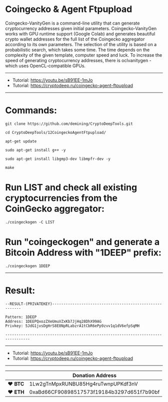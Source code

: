 # Coingecko & Agent Ftpupload

Coingecko-VanityGen is a command-line utility that can generate cryptocurrency addresses given initial parameters.
Coingecko-VanityGen works with GPU runtime support (Google Colab) and generates beautiful crypto wallet addresses for the full list of the Coingecko aggregator according to its own parameters. The selection of the utility is based on a probabilistic search, which takes some time. The time depends on the complexity of the given template, computer speed and luck. To increase the speed of generating cryptocurrency addresses, there is oclvanitygen - which uses OpenCL-compatible GPUs.



---

* Tutorial: https://youtu.be/sB91EE-1mJo
* Tutorial: https://cryptodeep.ru/coingecko-agent-ftpupload

---

# Commands:

    git clone https://github.com/demining/CryptoDeepTools.git

    cd CryptoDeepTools/12CoingeckoAgentFtpupload/
    
    apt-get update
    
    sudo apt-get install g++ -y
    
    sudo apt-get install libgmp3-dev libmpfr-dev -y
    
    make
    
# Run LIST and check all existing cryptocurrencies from the CoinGecko aggregator:
    
    ./coingeckogen -C LIST
    
# Run "coingeckogen" and generate a Bitcoin Address with "1DEEP" prefix:

    ./coingeckogen 1DEEP



---

# Result:

    --RESULT-(PRIVATEKEY)--------------------------------------------------------

    Pattern: 1DEEP
    Address: 1DEEPQxozZXeUmuVZxKb7JjHq28DhX99AG
    Privkey: 5JdG1jvsDgHrS8E8NpRLabzrA1tCbR6ePp9zvv1q1dV6efpSqMH

    ---------------------------------------------------------------------------------



---



* Tutorial: https://youtu.be/sB91EE-1mJo
* Tutorial: https://cryptodeep.ru/coingecko-agent-ftpupload



---



|  | Donation Address |
| --- | --- |
| ♥ __BTC__ | 1Lw2gTnMpxRUNBU85Hg4ruTwnpUPKdf3nV |
| ♥ __ETH__ | 0xaBd66CF90898517573f19184b3297d651f7b90bf |
